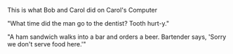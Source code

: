 This is what Bob and Carol did on Carol's Computer

"What time did the man go to the dentist? Tooth hurt-y."

"A ham sandwich walks into a bar and orders a beer. Bartender says, 'Sorry we don't serve food here.'"

